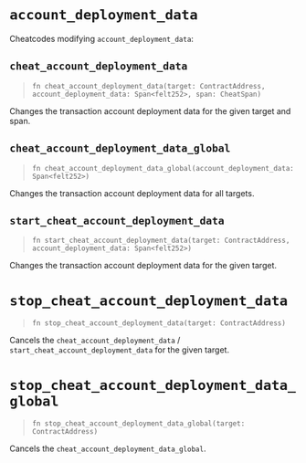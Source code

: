 # `account_deployment_data`

Cheatcodes modifying `account_deployment_data`:

## `cheat_account_deployment_data`
> `fn cheat_account_deployment_data(target: ContractAddress, account_deployment_data: Span<felt252>, span: CheatSpan)`

Changes the transaction account deployment data for the given target and span.

## `cheat_account_deployment_data_global`
> `fn cheat_account_deployment_data_global(account_deployment_data: Span<felt252>)`

Changes the transaction account deployment data for all targets.

## `start_cheat_account_deployment_data`
> `fn start_cheat_account_deployment_data(target: ContractAddress, account_deployment_data: Span<felt252>)`

Changes the transaction account deployment data for the given target.

# `stop_cheat_account_deployment_data`
> `fn stop_cheat_account_deployment_data(target: ContractAddress)`

Cancels the `cheat_account_deployment_data` / `start_cheat_account_deployment_data` for the given target.

# `stop_cheat_account_deployment_data_global`
> `fn stop_cheat_account_deployment_data_global(target: ContractAddress)`

Cancels the `cheat_account_deployment_data_global`.
